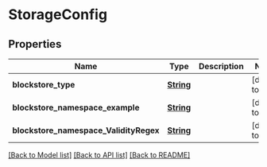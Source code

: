 # StorageConfig
## Properties

Name | Type | Description | Notes
------------ | ------------- | ------------- | -------------
**blockstore\_type** | [**String**](string.md) |  | [default to null]
**blockstore\_namespace\_example** | [**String**](string.md) |  | [default to null]
**blockstore\_namespace\_ValidityRegex** | [**String**](string.md) |  | [default to null]

[[Back to Model list]](../README.md#documentation-for-models) [[Back to API list]](../README.md#documentation-for-api-endpoints) [[Back to README]](../README.md)

